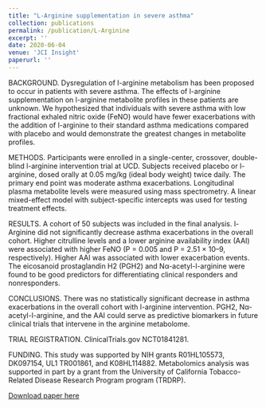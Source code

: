 ```yaml
---
title: "L-Arginine supplementation in severe asthma"
collection: publications
permalink: /publication/L-Arginine
excerpt: ''
date: 2020-06-04
venue: 'JCI Insight'
paperurl: ''
---
```

BACKGROUND. Dysregulation of l-arginine metabolism has been proposed to occur in patients with severe asthma. The effects of l-arginine supplementation on l-arginine metabolite profiles in these patients are unknown. We hypothesized that individuals with severe asthma with low fractional exhaled nitric oxide (FeNO) would have fewer exacerbations with the addition of l-arginine to their standard asthma medications compared with placebo and would demonstrate the greatest changes in metabolite profiles.

METHODS. Participants were enrolled in a single-center, crossover, double-blind l-arginine intervention trial at UCD. Subjects received placebo or l-arginine, dosed orally at 0.05 mg/kg (ideal body weight) twice daily. The primary end point was moderate asthma exacerbations. Longitudinal plasma metabolite levels were measured using mass spectrometry. A linear mixed-effect model with subject-specific intercepts was used for testing treatment effects.

RESULTS. A cohort of 50 subjects was included in the final analysis. l-Arginine did not significantly decrease asthma exacerbations in the overall cohort. Higher citrulline levels and a lower arginine availability index (AAI) were associated with higher FeNO (P = 0.005 and P = 2.51 × 10–9, respectively). Higher AAI was associated with lower exacerbation events. The eicosanoid prostaglandin H2 (PGH2) and Nα-acetyl-l-arginine were found to be good predictors for differentiating clinical responders and nonresponders.

CONCLUSIONS. There was no statistically significant decrease in asthma exacerbations in the overall cohort with l-arginine intervention. PGH2, Nα-acetyl-l-arginine, and the AAI could serve as predictive biomarkers in future clinical trials that intervene in the arginine metabolome.

TRIAL REGISTRATION. ClinicalTrials.gov NCT01841281.

FUNDING. This study was supported by NIH grants R01HL105573, DK097154, UL1 TR001861, and K08HL114882. Metabolomics analysis was supported in part by a grant from the University of California Tobacco-Related Disease Research Program program (TRDRP).

[Download paper here](https://df6sxcketz7bb.cloudfront.net/manuscripts/137000/137777/cache/137777.2-20200707155717-covered-253bed37ca4c1ab43d105aefdf7b5536.pdf)
